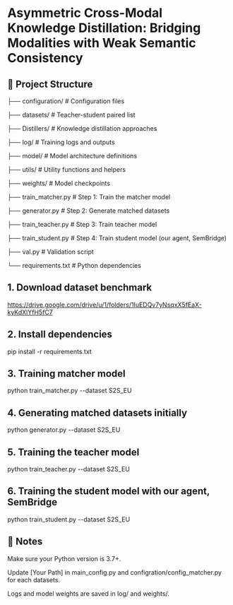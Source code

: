 # Asymmetric Cross-Modal Knowledge Distillation: Bridging Modalities with Weak Semantic Consistency

## 📁 Project Structure

├── configuration/ # Configuration files 

├── datasets/ # Teacher-student paired list

├── Distillers/ # Knowledge distillation approaches 

├── log/ # Training logs and outputs 

├── model/ # Model architecture definitions 

├── utils/ # Utility functions and helpers 

├── weights/ # Model checkpoints 

├── train_matcher.py # Step 1: Train the matcher model 

├── generator.py # Step 2: Generate matched datasets

├── train_teacher.py # Step 3: Train teacher model 

├── train_student.py # Step 4: Train student model (our agent, SemBridge) 

├── val.py # Validation script 

└── requirements.txt # Python dependencies

## 1. Download dataset benchmark
https://drive.google.com/drive/u/1/folders/1IuEDQv7yNsqxX5fEaX-kyKdXlYfH5fC7
## 2. Install dependencies
pip install -r requirements.txt

## 3. Training matcher model
python train_matcher.py --dataset S2S_EU

## 4. Generating matched datasets initially
python generator.py --dataset S2S_EU

## 5. Training the teacher model
python train_teacher.py --dataset S2S_EU

## 6. Training the student model with our agent, SemBridge
python train_student.py --dataset S2S_EU

## 📌 Notes
Make sure your Python version is 3.7+.

Update [Your Path] in main_config.py and configration/config_matcher.py for each datasets.

Logs and model weights are saved in log/ and weights/.
